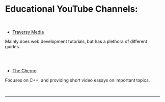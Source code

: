 # Educational YouTube Channels:



<br>

 - [Traversy Media](https://www.youtube.com/user/TechGuyWeb)

<p> Mainly does web development tutorials, but has a plethora of different guides. </p>

</br>


<br>

 - [The Cherno]()

 <p> Focuses on C++, and providing short video essays on important topics. </p>
</br>

---